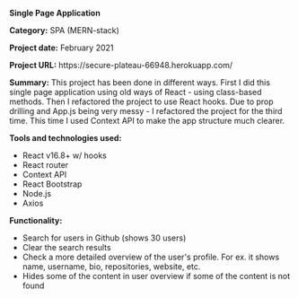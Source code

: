 <p><strong>Single Page Application</strong></p>
<p><strong>Category:</strong> SPA (MERN-stack)</p>
<p><strong>Project date:</strong> February 2021</p>
<p><strong>Project URL:</strong> https://secure-plateau-66948.herokuapp.com/</p>
<p><strong>Summary:</strong>
  This project has been done in different ways. First I did this single page application using old ways of React - using class-based 
  methods. Then I refactored the project to use React hooks. Due to prop drilling and App.js being very messy - I refactored the project for the third time. This 
  time I used Context API to make the app structure much clearer.
</p>
<strong>Tools and technologies used:</strong>
<ul>
  <li>React v16.8+ w/ hooks</li>
  <li>React router</li>
  <li>Context API</li>
  <li>React Bootstrap</li>
  <li>Node.js</li>
  <li>Axios</li>
</ul>

<p><strong>Functionality:</strong></p>
<ul>
  <li>Search for users in Github (shows 30 users)</li>
  <li>Clear the search results</li>
  <li>Check a more detailed overview of the user's profile. For ex. it shows name, username, bio, repositories, website, etc.</li>
  <li>Hides some of the content in user overview if some of the content is not found</li>
</ul>
